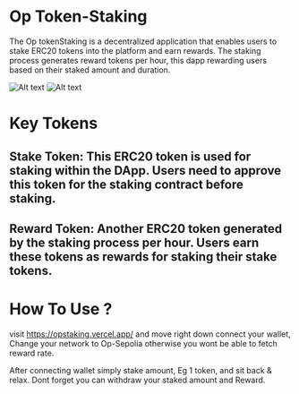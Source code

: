 
# Op Token-Staking

The Op tokenStaking is a decentralized application that enables users to stake ERC20 tokens into the platform and earn rewards. The staking process generates reward tokens per hour, this dapp rewarding users based on their staked amount and duration.

![Alt text](image.png)
![Alt text](image.png)


# Key Tokens
## Stake Token: This ERC20 token is used for staking within the DApp. Users need to approve this token for the staking contract before staking.

## Reward Token: Another ERC20 token generated by the staking process per hour. Users earn these tokens as rewards for staking their stake tokens.

# How To Use ?

visit https://opstaking.vercel.app/ and move right down connect your wallet, Change your network to Op-Sepolia otherwise you wont be able to fetch reward rate. 

After connecting wallet simply stake amount, Eg 1 token, and sit back & relax.
Dont forget you can withdraw your staked amount and Reward. 

